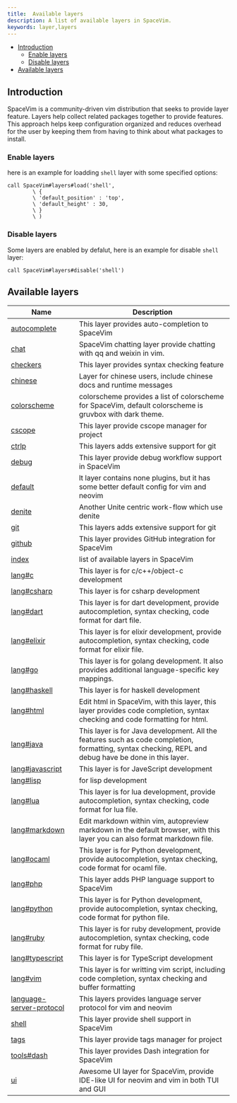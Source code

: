 ```yaml
---
title:  Available layers
description: A list of available layers in SpaceVim.
keywords: layer,layers
---
```


<!-- vim-markdown-toc GFM -->

- [Introduction](#introduction)
  - [Enable layers](#enable-layers)
  - [Disable layers](#disable-layers)
- [Available layers](#available-layers)

<!-- vim-markdown-toc -->

## Introduction

SpaceVim is a community-driven vim distribution that seeks to provide layer feature.
Layers help collect related packages together to provide features.
This approach helps keep configuration organized and reduces overhead for the user by
keeping them from having to think about what packages to install.

### Enable layers

here is an example for loadding `shell` layer with some specified options:

```vim
call SpaceVim#layers#load('shell',
        \ {
        \ 'default_position' : 'top',
        \ 'default_height' : 30,
        \ }
        \ )
```

### Disable layers

Some layers are enabled by defalut, here is an example for disable `shell` layer:

```vim
call SpaceVim#layers#disable('shell')
```

<!-- SpaceVim layer list start -->

## Available layers

| Name | Description |
| ---------- | ------------ |
| [autocomplete](https://spacevim.org/layers/autocomplete/)    |   This layer provides auto-completion to SpaceVim | 
| [chat](https://spacevim.org/layers/chat/)    |   SpaceVim chatting layer provide chatting with qq and weixin in vim. | 
| [checkers](https://spacevim.org/layers/checkers/)    |   This layer provides syntax checking feature | 
| [chinese](https://spacevim.org/layers/chinese/)    |   Layer for chinese users, include chinese docs and runtime messages | 
| [colorscheme](https://spacevim.org/layers/colorscheme/)    |   colorscheme provides a list of colorscheme for SpaceVim, default colorscheme is gruvbox with dark theme. | 
| [cscope](https://spacevim.org/layers/cscope/)    |   This layer provide cscope manager for project | 
| [ctrlp](https://spacevim.org/layers/ctrlp/)    |   This layers adds extensive support for git | 
| [debug](https://spacevim.org/layers/debug/)    |   This layer provide debug workflow support in SpaceVim | 
| [default](https://spacevim.org/layers/default/)    |   lt layer contains none plugins, but it has some better default config for vim and neovim | 
| [denite](https://spacevim.org/layers/denite/)    |   Another Unite centric work-flow which use denite | 
| [git](https://spacevim.org/layers/git/)    |   This layers adds extensive support for git | 
| [github](https://spacevim.org/layers/github/)    |   This layer provides GitHub integration for SpaceVim | 
| [index](https://spacevim.org/layers/index/)    |    list of available layers in SpaceVim | 
| [lang#c](https://spacevim.org/layers/lang/c/)    |   This layer is for c/c++/object-c development | 
| [lang#csharp](https://spacevim.org/layers/lang/csharp/)    |   This layer is for csharp development | 
| [lang#dart](https://spacevim.org/layers/lang/dart/)    |   This layer is for dart development, provide autocompletion, syntax checking, code format for dart file. | 
| [lang#elixir](https://spacevim.org/layers/lang/elixir/)    |   This layer is for elixir development, provide autocompletion, syntax checking, code format for elixir file. | 
| [lang#go](https://spacevim.org/layers/lang/go/)    |   This layer is for golang development. It also provides additional language-specific key mappings. | 
| [lang#haskell](https://spacevim.org/layers/lang/haskell/)    |   This layer is for haskell development | 
| [lang#html](https://spacevim.org/layers/lang/html/)    |   Edit html in SpaceVim, with this layer, this layer provides code completion, syntax checking and code formatting for html. | 
| [lang#java](https://spacevim.org/layers/lang/java/)    |   This layer is for Java development. All the features such as code completion, formatting, syntax checking, REPL and debug have be done in this layer. | 
| [lang#javascript](https://spacevim.org/layers/lang/javascript/)    |   This layer is for JaveScript development | 
| [lang#lisp](https://spacevim.org/layers/lang/lisp/)    |   for lisp development | 
| [lang#lua](https://spacevim.org/layers/lang/lua/)    |   This layer is for lua development, provide autocompletion, syntax checking, code format for lua file. | 
| [lang#markdown](https://spacevim.org/layers/lang/markdown/)    |   Edit markdown within vim, autopreview markdown in the default browser, with this layer you can also format markdown file. | 
| [lang#ocaml](https://spacevim.org/layers/lang/ocaml/)    |   This layer is for Python development, provide autocompletion, syntax checking, code format for ocaml file. | 
| [lang#php](https://spacevim.org/layers/lang/php/)    |   This layer adds PHP language support to SpaceVim | 
| [lang#python](https://spacevim.org/layers/lang/python/)    |   This layer is for Python development, provide autocompletion, syntax checking, code format for python file. | 
| [lang#ruby](https://spacevim.org/layers/lang/ruby/)    |   This layer is for ruby development, provide autocompletion, syntax checking, code format for ruby file. | 
| [lang#typescript](https://spacevim.org/layers/lang/typescript/)    |   This layer is for TypeScript development | 
| [lang#vim](https://spacevim.org/layers/lang/vim/)    |   This layer is for writting vim script, including code completion, syntax checking and buffer formatting | 
| [language-server-protocol](https://spacevim.org/layers/language-server-protocol/)    |   This layers provides language server protocol for vim and neovim | 
| [shell](https://spacevim.org/layers/shell/)    |   This layer provide shell support in SpaceVim | 
| [tags](https://spacevim.org/layers/tags/)    |   This layer provide tags manager for project | 
| [tools#dash](https://spacevim.org/layers/tools/dash/)    |   This layer provides Dash integration for SpaceVim | 
| [ui](https://spacevim.org/layers/ui/)    |   Awesome UI layer for SpaceVim, provide IDE-like UI for neovim and vim in both TUI and GUI | 
<!-- SpaceVim layer list end -->

<!-- vim:set nowrap: -->
